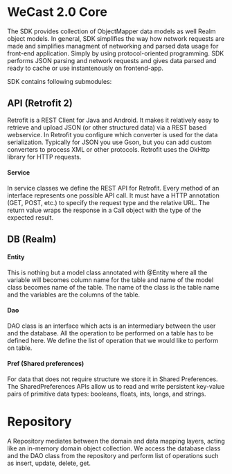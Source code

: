 ﻿# WeCast 2.0 Core

The SDK provides collection of ObjectMapper data models as well Realm object models. In general, SDK simplifies the way how network requests are made and simplifies managment of networking and parsed data usage for front-end application.
Simply by using protocol-oriented programming. SDK performs JSON parsing and network requests and gives data parsed and ready to cache or use instantenously on frontend-app.

SDK contains following submodules:

## API (Retrofit 2)
Retrofit is a REST Client for Java and Android. It makes it relatively easy to retrieve and upload JSON (or other structured data) via a REST based webservice. In Retrofit you configure which converter is used for the data serialization. Typically for JSON you use Gson, but you can add custom converters to process XML or other protocols. Retrofit uses the OkHttp library for HTTP requests.

#### Service
In service classes we define the REST API for Retrofit.
Every method of an interface represents one possible API call. It must have a HTTP annotation (GET, POST, etc.) to specify the request type and the relative URL. The return value wraps the response in a Call object with the type of the expected result.

## DB (Realm)

#### Entity
This is nothing but a model class annotated with @Entity where all the variable will becomes column name for the table and name of the model class becomes name of the table. The name of the class is the table name and the variables are the columns of the table.

#### Dao
DAO class is an interface which acts is an intermediary between the user and the database. All the operation to be performed on a table has to be defined here. We define the list of operation that we would like to perform on table.

#### Pref (Shared preferences)
For data that does not require structure we store it in Shared Preferences. The SharedPreferences APIs allow us to read and write persistent key-value pairs of primitive data types: booleans, floats, ints, longs, and strings.

# Repository
A Repository mediates between the domain and data mapping layers, acting like an in-memory domain object collection. We access the database class and the DAO class from the repository and perform list of operations such as insert, update, delete, get.